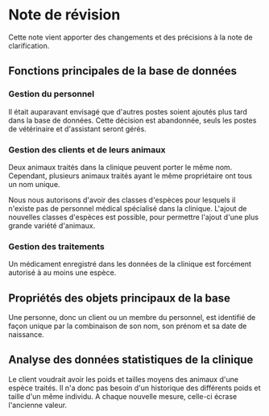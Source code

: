 Note de révision
==
Cette note vient apporter des changements et des précisions à la note de clarification.
## Fonctions principales de la base de données


### Gestion du personnel

Il était auparavant envisagé que d'autres postes soient ajoutés plus tard dans la base de données. Cette décision est abandonnée, seuls les postes de vétérinaire et d'assistant seront gérés. 

### Gestion des clients et de leurs animaux

Deux animaux traités dans la clinique peuvent porter le même nom. Cependant, plusieurs animaux traités ayant le même propriétaire ont tous un nom unique.

Nous nous autorisons d'avoir des classes d'espèces pour lesquels il n'existe pas de personnel médical spécialisé dans la clinique. L'ajout de nouvelles classes d'espèces est possible, pour permettre l'ajout d'une plus grande variété d'animaux. 

### Gestion des traitements
Un médicament enregistré dans les données de la clinique est forcément autorisé à au moins une espèce.

## Propriétés des objets principaux de la base
Une personne, donc un client ou un membre du personnel, est identifié de façon unique par la combinaison de son nom, son prénom et sa date de naissance.

## Analyse des données statistiques de la clinique

Le client voudrait avoir les poids et tailles moyens des animaux d'une espèce traités. Il n'a donc pas besoin d'un historique des différents poids et taille d'un même individu. A chaque nouvelle mesure, celle-ci écrase l'ancienne valeur. 

